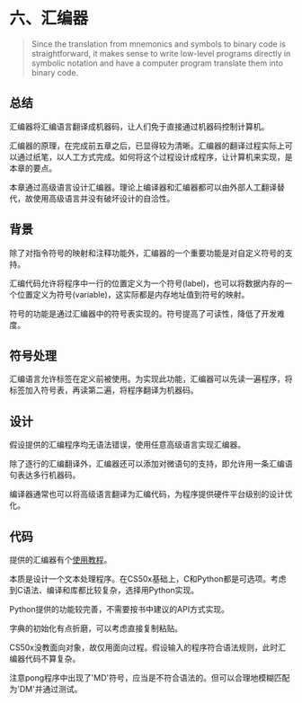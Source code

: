 # 六、汇编器

> Since the translation from mnemonics and symbols to binary
> code is straightforward, it makes sense to write low-level programs directly
> in symbolic notation and have a computer program translate them into
> binary code.

## 总结

汇编器将汇编语言翻译成机器码，让人们免于直接通过机器码控制计算机。

汇编器的原理，在完成前五章之后，已显得较为清晰。汇编器的翻译过程实际上可以通过纸笔，以人工方式完成。如何将这个过程设计成程序，让计算机来实现，是本章的要点。

本章通过高级语言设计汇编器。理论上编译器和汇编器都可以由外部人工翻译替代，故使用高级语言并没有破坏设计的自洽性。

## 背景

除了对指令符号的映射和注释功能外，汇编器的一个重要功能是对自定义符号的支持。

汇编代码允许将程序中一行的位置定义为一个符号(label)，也可以将数据内存的一个位置定义为符号(variable)，这实际都是内存地址值到符号的映射。

符号的功能是通过汇编器中的符号表实现的。符号提高了可读性，降低了开发难度。

## 符号处理

汇编语言允许标签在定义前被使用。为实现此功能，汇编器可以先读一遍程序，将标签加入符号表，再读第二遍，将程序翻译为机器码。

## 设计

假设提供的汇编程序均无语法错误，使用任意高级语言实现汇编器。

除了逐行的汇编翻译外，汇编器还可以添加对微语句的支持，即允许用一条汇编语句表达多行机器码。

编译器通常也可以将高级语言翻译为汇编代码，为程序提供硬件平台级别的设计优化。

## 代码

提供的汇编器有个[使用教程](https://www.nand2tetris.org/_files/ugd/44046b_759f4f811ad14e12ac45bc60dd679fa3.pdf)。

本质是设计一个文本处理程序。在CS50x基础上，C和Python都是可选项。考虑到C语法、编译和库都比较复杂，选择用Python实现。

Python提供的功能较完善，不需要按书中建议的API方式实现。

字典的初始化有点折磨，可以考虑直接复制粘贴。

CS50x没教面向对象，故仅用面向过程。假设输入的程序符合语法规则，此时汇编器代码不算复杂。

注意pong程序中出现了'MD'符号，应当是不符合语法的。但可以合理地模糊匹配为'DM'并通过测试。
